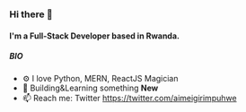 ### Hi there 👋

#### I'm a Full-Stack Developer based in Rwanda.

##### BIO

- ⚙️ I love Python, MERN, ReactJS Magician
- 🌱 Building&Learning something **New**
- 📫 Reach me: Twitter https://twitter.com/aimeigirimpuhwe
